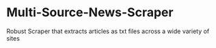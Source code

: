 # Multi-Source-News-Scraper
Robust Scraper that extracts articles as txt files across a wide variety of sites 
